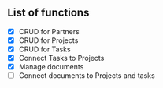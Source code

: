 ## List of functions

- [x] CRUD for Partners
- [x] CRUD for Projects
- [x] CRUD for Tasks
- [x] Connect Tasks to Projects
- [x] Manage documents
- [ ] Connect documents to Projects and tasks
